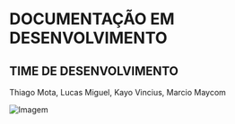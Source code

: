 # DOCUMENTAÇÃO EM DESENVOLVIMENTO

## TIME DE DESENVOLVIMENTO
Thiago Mota, Lucas Miguel, Kayo Vincius, Marcio Maycom



<img src="https://ibb.co/0BvdMFv" alt="Imagem">
